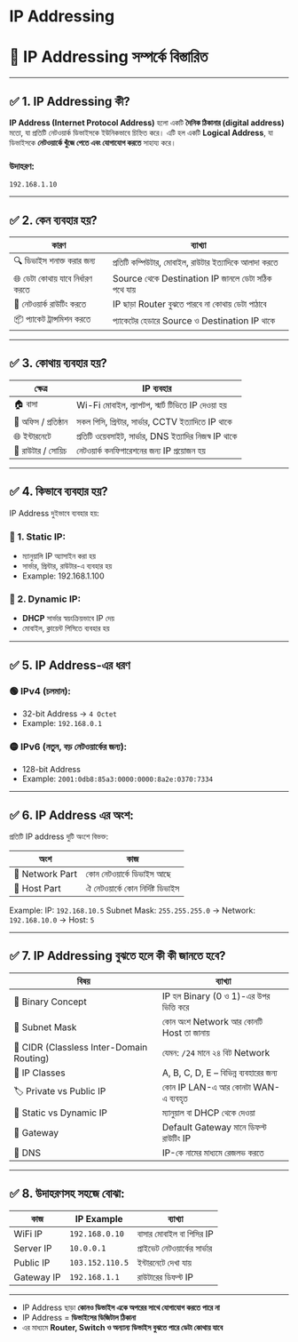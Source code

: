 # IP Addressing

# 📘 IP Addressing সম্পর্কে বিস্তারিত

---

## ✅ 1. IP Addressing কী?

**IP Address (Internet Protocol Address)** হলো একটি **দৈনিক ঠিকানার (digital address)** মতো, যা প্রতিটি নেটওয়ার্ক ডিভাইসকে ইউনিকভাবে চিহ্নিত করে।
এটি হল একটি **Logical Address**, যা ডিভাইসকে **নেটওয়ার্কে খুঁজে পেতে এবং যোগাযোগ করতে** সাহায্য করে।

### উদাহরণ:

```
192.168.1.10
```

---

## ✅ 2. কেন ব্যবহার হয়?

| কারণ                             | ব্যাখ্যা                                               |
| -------------------------------- | ------------------------------------------------------ |
| 🔍 ডিভাইস শনাক্ত করার জন্য       | প্রতিটি কম্পিউটার, মোবাইল, রাউটার ইত্যাদিকে আলাদা করতে |
| 🌐 ডেটা কোথায় যাবে নির্ধারণ করতে | Source থেকে Destination IP জানলে ডেটা সঠিক পথে যায়     |
| 🧭 নেটওয়ার্ক রাউটিং করতে         | IP ছাড়া Router বুঝতে পারবে না কোথায় ডেটা পাঠাবে        |
| 📦 প্যাকেট ট্রান্সমিশন করতে      | প্যাকেটের হেডারে Source ও Destination IP থাকে          |

---

## ✅ 3. কোথায় ব্যবহার হয়?

| ক্ষেত্র              | IP ব্যবহার                                             |
| -------------------- | ------------------------------------------------------ |
| 🏠 বাসা              | Wi-Fi মোবাইল, ল্যাপটপ, স্মার্ট টিভিতে IP দেওয়া হয়      |
| 🏢 অফিস / প্রতিষ্ঠান | সকল পিসি, প্রিন্টার, সার্ভার, CCTV ইত্যাদিতে IP থাকে   |
| 🌐 ইন্টারনেটে        | প্রতিটি ওয়েবসাইট, সার্ভার, DNS ইত্যাদির নিজস্ব IP থাকে |
| 🛜 রাউটার / সোয়িচ    | নেটওয়ার্ক কনফিগারেশনের জন্য IP প্রয়োজন হয়              |

---

## ✅ 4. কিভাবে ব্যবহার হয়?

IP Address দুইভাবে ব্যবহার হয়:

### 🔹 1. **Static IP**:

* ম্যানুয়ালি IP অ্যাসাইন করা হয়
* সার্ভার, প্রিন্টার, রাউটার-এ ব্যবহার হয়
* Example: 192.168.1.100

### 🔹 2. **Dynamic IP**:

* **DHCP** সার্ভার স্বয়ংক্রিয়ভাবে IP দেয়
* মোবাইল, ক্লায়েন্ট পিসিতে ব্যবহার হয়

---

## ✅ 5. IP Address-এর ধরণ

### 🟢 IPv4 (চলমান):

* 32-bit Address → `4 Octet`
* Example: `192.168.0.1`

### 🟡 IPv6 (নতুন, বড় নেটওয়ার্কের জন্য):

* 128-bit Address
* Example: `2001:0db8:85a3:0000:0000:8a2e:0370:7334`

---

## ✅ 6. IP Address এর অংশ:

প্রতিটি IP address দুটি অংশে বিভক্ত:

| অংশ             | কাজ                               |
| --------------- | --------------------------------- |
| 🛜 Network Part | কোন নেটওয়ার্কে ডিভাইস আছে         |
| 🎯 Host Part    | ঐ নেটওয়ার্কে কোন নির্দিষ্ট ডিভাইস |

Example:
IP: `192.168.10.5`
Subnet Mask: `255.255.255.0`
→ Network: `192.168.10.0`
→ Host: `5`

---

## ✅ 7. IP Addressing বুঝতে হলে কী কী জানতে হবে?

| বিষয়                                     | ব্যাখ্যা                               |
| ---------------------------------------- | -------------------------------------- |
| 🧠 Binary Concept                        | IP হল Binary (0 ও 1)-এর উপর ভিত্তি করে |
| 🧩 Subnet Mask                           | কোন অংশ Network আর কোনটি Host তা জানায় |
| 🎯 CIDR (Classless Inter-Domain Routing) | যেমন: `/24` মানে ২৪ বিট Network        |
| 🧱 IP Classes                            | A, B, C, D, E – বিভিন্ন ব্যবহারের জন্য |
| 🏷️ Private vs Public IP                 | কোন IP LAN-এ আর কোনটা WAN-এ ব্যবহৃত    |
| 🛜 Static vs Dynamic IP                  | ম্যানুয়াল বা DHCP থেকে দেওয়া           |
| 🔧 Gateway                               | Default Gateway মানে ডিফল্ট রাউটিং IP  |
| 📡 DNS                                   | IP-কে নামের মাধ্যমে রেজলভ করতে         |

---

## ✅ 8. উদাহরণসহ সহজে বোঝা:

| কাজ        | IP Example      | ব্যাখ্যা                     |
| ---------- | --------------- | ---------------------------- |
| WiFi IP    | `192.168.0.10`  | বাসার মোবাইল বা পিসির IP     |
| Server IP  | `10.0.0.1`      | প্রাইভেট নেটওয়ার্কের সার্ভার |
| Public IP  | `103.152.110.5` | ইন্টারনেটে দেখা যায়          |
| Gateway IP | `192.168.1.1`   | রাউটারের ডিফল্ট IP           |

---


* IP Address ছাড়া **কোনও ডিভাইস একে অপরের সাথে যোগাযোগ করতে পারে না**
* IP Address = **ডিভাইসের ডিজিটাল ঠিকানা**
* এর মাধ্যমে **Router, Switch ও অন্যান্য ডিভাইস বুঝতে পারে ডেটা কোথায় যাবে**
